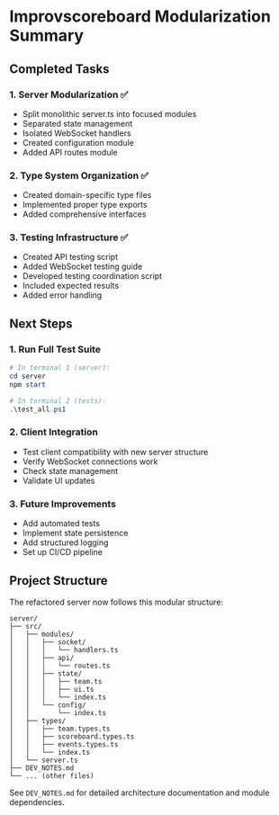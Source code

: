 # Improvscoreboard Modularization Summary

## Completed Tasks

### 1. Server Modularization ✅
- Split monolithic server.ts into focused modules
- Separated state management
- Isolated WebSocket handlers
- Created configuration module
- Added API routes module

### 2. Type System Organization ✅
- Created domain-specific type files
- Implemented proper type exports
- Added comprehensive interfaces

### 3. Testing Infrastructure ✅
- Created API testing script
- Added WebSocket testing guide
- Developed testing coordination script
- Included expected results
- Added error handling

## Next Steps

### 1. Run Full Test Suite
```powershell
# In terminal 1 (server):
cd server
npm start

# In terminal 2 (tests):
.\test_all.ps1
```

### 2. Client Integration
- Test client compatibility with new server structure
- Verify WebSocket connections work
- Check state management
- Validate UI updates

### 3. Future Improvements
- Add automated tests
- Implement state persistence
- Add structured logging
- Set up CI/CD pipeline

## Project Structure

The refactored server now follows this modular structure:

```
server/
├── src/
│   ├── modules/
│   │   ├── socket/
│   │   │   └── handlers.ts
│   │   ├── api/
│   │   │   └── routes.ts
│   │   ├── state/
│   │   │   ├── team.ts
│   │   │   ├── ui.ts
│   │   │   └── index.ts
│   │   └── config/
│   │       └── index.ts
│   ├── types/
│   │   ├── team.types.ts
│   │   ├── scoreboard.types.ts
│   │   ├── events.types.ts
│   │   └── index.ts
│   └── server.ts
├── DEV_NOTES.md
└── ... (other files)
```

See `DEV_NOTES.md` for detailed architecture documentation and module dependencies.

